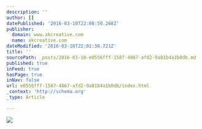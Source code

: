 ```yaml
---
description: ''
author: []
datePublished: '2016-03-10T22:08:50.268Z'
publisher:
  domain: www.akcreative.com
  name: akcreative.com
dateModified: '2016-03-10T22:01:38.721Z'
title: ''
sourcePath: _posts/2016-03-10-e0556fff-1587-4867-afd2-9a81b4a1b0db.md
published: true
inFeed: true
hasPage: true
inNav: false
url: e0556fff-1587-4867-afd2-9a81b4a1b0db/index.html
_context: 'http://schema.org'
_type: Article

---
```

![](http://static1.squarespace.com/static/564fa070e4b08f0af884773e/565dd693e4b04e2b91148762/56608dd8e4b02bb5808e7ce5/1449168507314/pigpigletcuba_4586.jpg?format=1500w)